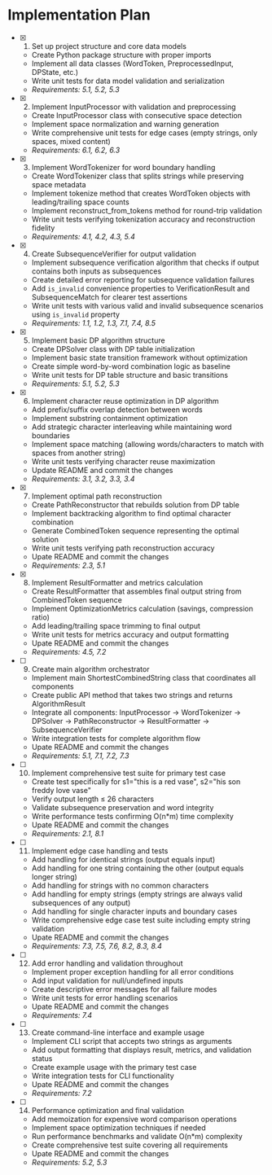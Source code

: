 # Implementation Plan

- [x] 1. Set up project structure and core data models
  - Create Python package structure with proper imports
  - Implement all data classes (WordToken, PreprocessedInput, DPState, etc.)
  - Write unit tests for data model validation and serialization
  - _Requirements: 5.1, 5.2, 5.3_

- [x] 2. Implement InputProcessor with validation and preprocessing
  - Create InputProcessor class with consecutive space detection
  - Implement space normalization and warning generation
  - Write comprehensive unit tests for edge cases (empty strings, only spaces, mixed content)
  - _Requirements: 6.1, 6.2, 6.3_

- [x] 3. Implement WordTokenizer for word boundary handling
  - Create WordTokenizer class that splits strings while preserving space metadata
  - Implement tokenize method that creates WordToken objects with leading/trailing space counts
  - Implement reconstruct_from_tokens method for round-trip validation
  - Write unit tests verifying tokenization accuracy and reconstruction fidelity
  - _Requirements: 4.1, 4.2, 4.3, 5.4_

- [x] 4. Create SubsequenceVerifier for output validation
  - Implement subsequence verification algorithm that checks if output contains both inputs as subsequences
  - Create detailed error reporting for subsequence validation failures
  - Add `is_invalid` convenience properties to VerificationResult and SubsequenceMatch for clearer test assertions
  - Write unit tests with various valid and invalid subsequence scenarios using `is_invalid` property
  - _Requirements: 1.1, 1.2, 1.3, 7.1, 7.4, 8.5_

- [x] 5. Implement basic DP algorithm structure
  - Create DPSolver class with DP table initialization
  - Implement basic state transition framework without optimization
  - Create simple word-by-word combination logic as baseline
  - Write unit tests for DP table structure and basic transitions
  - _Requirements: 5.1, 5.2, 5.3_

- [x] 6. Implement character reuse optimization in DP algorithm
  - Add prefix/suffix overlap detection between words
  - Implement substring containment optimization
  - Add strategic character interleaving while maintaining word boundaries
  - Implement space matching (allowing words/characters to match with spaces from another string)
  - Write unit tests verifying character reuse maximization
  - Update README and commit the changes
  - _Requirements: 3.1, 3.2, 3.3, 3.4_

- [x] 7. Implement optimal path reconstruction
  - Create PathReconstructor that rebuilds solution from DP table
  - Implement backtracking algorithm to find optimal character combination
  - Generate CombinedToken sequence representing the optimal solution
  - Write unit tests verifying path reconstruction accuracy
  - Upate README and commit the changes
  - _Requirements: 2.3, 5.1_

- [x] 8. Implement ResultFormatter and metrics calculation
  - Create ResultFormatter that assembles final output string from CombinedToken sequence
  - Implement OptimizationMetrics calculation (savings, compression ratio)
  - Add leading/trailing space trimming to final output
  - Write unit tests for metrics accuracy and output formatting
  - Upate README and commit the changes
  - _Requirements: 4.5, 7.2_

- [ ] 9. Create main algorithm orchestrator
  - Implement main ShortestCombinedString class that coordinates all components
  - Create public API method that takes two strings and returns AlgorithmResult
  - Integrate all components: InputProcessor → WordTokenizer → DPSolver → PathReconstructor → ResultFormatter → SubsequenceVerifier
  - Write integration tests for complete algorithm flow
  - Upate README and commit the changes
  - _Requirements: 5.1, 7.1, 7.2, 7.3_

- [ ] 10. Implement comprehensive test suite for primary test case
  - Create test specifically for s1="this is a red vase", s2="his son freddy love vase"
  - Verify output length ≤ 26 characters
  - Validate subsequence preservation and word integrity
  - Write performance tests confirming O(n*m) time complexity
  - Upate README and commit the changes
  - _Requirements: 2.1, 8.1_

- [ ] 11. Implement edge case handling and tests
  - Add handling for identical strings (output equals input)
  - Add handling for one string containing the other (output equals longer string)
  - Add handling for strings with no common characters
  - Add handling for empty strings (empty strings are always valid subsequences of any output)
  - Add handling for single character inputs and boundary cases
  - Write comprehensive edge case test suite including empty string validation
  - Upate README and commit the changes
  - _Requirements: 7.3, 7.5, 7.6, 8.2, 8.3, 8.4_

- [ ] 12. Add error handling and validation throughout
  - Implement proper exception handling for all error conditions
  - Add input validation for null/undefined inputs
  - Create descriptive error messages for all failure modes
  - Write unit tests for error handling scenarios
  - Upate README and commit the changes
  - _Requirements: 7.4_

- [ ] 13. Create command-line interface and example usage
  - Implement CLI script that accepts two strings as arguments
  - Add output formatting that displays result, metrics, and validation status
  - Create example usage with the primary test case
  - Write integration tests for CLI functionality
  - Upate README and commit the changes
  - _Requirements: 7.2_

- [ ] 14. Performance optimization and final validation
  - Add memoization for expensive word comparison operations
  - Implement space optimization techniques if needed
  - Run performance benchmarks and validate O(n*m) complexity
  - Create comprehensive test suite covering all requirements
  - Upate README and commit the changes
  - _Requirements: 5.2, 5.3_